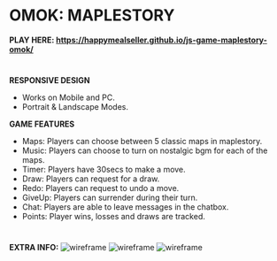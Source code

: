 # OMOK: MAPLESTORY 
<b> PLAY HERE: https://happymealseller.github.io/js-game-maplestory-omok/ </b>
# 
<b>RESPONSIVE DESIGN</b>
<ul>
  <li>Works on Mobile and PC.</li>
  <li>Portrait & Landscape Modes.</li>
</ul>

<b>GAME FEATURES</b>
<ul>
  <li>Maps: Players can choose between 5 classic maps in maplestory.</li>  
  <li>Music: Players can choose to turn on nostalgic bgm for each of the maps.</li>  
  <li>Timer: Players have 30secs to make a move.</li> 
  <li>Draw: Players can request for a draw.</li> 
  <li>Redo: Players can request to undo a move.</li> 
  <li>GiveUp: Players can surrender during their turn.</li>   
  <li>Chat: Players are able to leave messages in the chatbox.</li> 
  <li>Points: Player wins, losses and draws are tracked.</li> 
</ul>

#

<b> EXTRA INFO:</b>
<img src= https://i.postimg.cc/FHFrjgVG/wf-omok5.jpg alt= wireframe>
<img src= https://i.postimg.cc/kGfnZ2nW/bg6.jpg alt= wireframe>
<img src= https://i.postimg.cc/G34NBMTd/bg7.jpg alt= wireframe>
